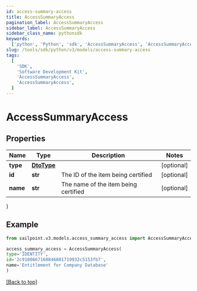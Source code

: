 ```yaml
---
id: access-summary-access
title: AccessSummaryAccess
pagination_label: AccessSummaryAccess
sidebar_label: AccessSummaryAccess
sidebar_class_name: pythonsdk
keywords:
  ['python', 'Python', 'sdk', 'AccessSummaryAccess', 'AccessSummaryAccess']
slug: /tools/sdk/python/v3/models/access-summary-access
tags:
  [
    'SDK',
    'Software Development Kit',
    'AccessSummaryAccess',
    'AccessSummaryAccess',
  ]
---
```


# AccessSummaryAccess

## Properties

| Name | Type | Description | Notes |
| --- | --- | --- | --- |
| **type** | [**DtoType**](dto-type) |  | [optional] |
| **id** | **str** | The ID of the item being certified | [optional] |
| **name** | **str** | The name of the item being certified | [optional] |

}

## Example

```python
from sailpoint.v3.models.access_summary_access import AccessSummaryAccess

access_summary_access = AccessSummaryAccess(
type='IDENTITY',
id='2c9180867160846801719932c5153fb7',
name='Entitlement for Company Database'
)

```

[[Back to top]](#)
